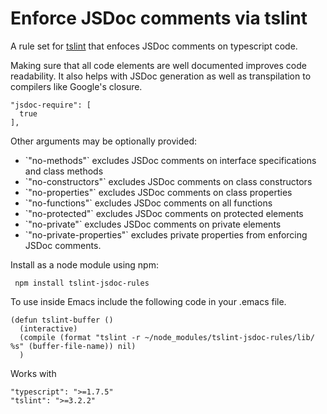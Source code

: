 # Enforce JSDoc comments via tslint

A rule set for [tslint](https://github.com/palantir/tslint) that enfoces JSDoc
comments on typescript code.

Making sure that all code elements are well documented improves code
readability. It also helps with JSDoc generation as well as transpilation to
compilers like Google's closure.

    "jsdoc-require": [
      true
    ],

Other arguments may be optionally provided:

* \`"no-methods"\` excludes JSDoc comments on interface specifications and class methods
* \`"no-constructors"\` excludes JSDoc comments on class constructors
* \`"no-properties"\` excludes JSDoc comments on class properties
* \`"no-functions"\` excludes JSDoc comments on all functions
* \`"no-protected"\` excludes JSDoc comments on protected elements
* \`"no-private"\` excludes JSDoc comments on private elements
* \`"no-private-properties"\` excludes private properties from enforcing JSDoc comments.


Install as a node module using npm:

     npm install tslint-jsdoc-rules


To use inside Emacs include the following code in your .emacs file.

    (defun tslint-buffer ()
      (interactive)
      (compile (format "tslint -r ~/node_modules/tslint-jsdoc-rules/lib/ %s" (buffer-file-name)) nil)
      )
      
Works with

    "typescript": ">=1.7.5"
    "tslint": ">=3.2.2"
